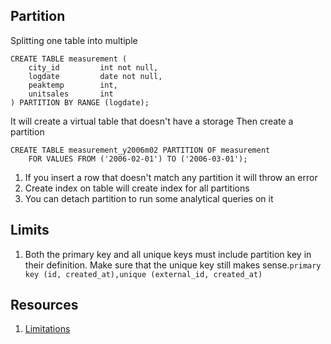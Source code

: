 ## Partition
Splitting one table into multiple

```
CREATE TABLE measurement (
    city_id         int not null,
    logdate         date not null,
    peaktemp        int,
    unitsales       int
) PARTITION BY RANGE (logdate);
```
It will create a virtual table that doesn't have a storage
Then create a partition
```
CREATE TABLE measurement_y2006m02 PARTITION OF measurement
    FOR VALUES FROM ('2006-02-01') TO ('2006-03-01');
```

1. If you insert a row that doesn't match any partition it will throw an error
2. Create index on table will create index for all partitions
3. You can detach partition to run some analytical queries on it

## Limits
1. Both the primary key and all unique keys must include partition key in their definition. Make sure that the unique key still makes sense.`primary key (id, created_at),unique (external_id, created_at)`

## Resources
1. [Limitations](https://alexey-soshin.medium.com/dealing-with-partitions-in-postgres-11-fa9cc5ecf466)
